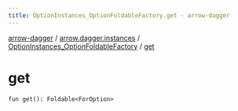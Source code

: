 ```yaml
---
title: OptionInstances_OptionFoldableFactory.get - arrow-dagger
---
```


[arrow-dagger](../../index.html) / [arrow.dagger.instances](../index.html) / [OptionInstances_OptionFoldableFactory](index.html) / [get](./get.html)

# get

`fun get(): Foldable<ForOption>`